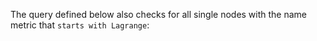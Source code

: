 The query defined below also checks for all single nodes with the name metric that `starts with Lagrange`: